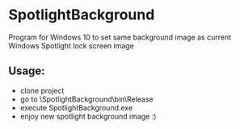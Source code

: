 # SpotlightBackground

Program for Windows 10 to set same background image as current Windows Spotlight lock screen image

## Usage:

* clone project
* go to \SpotlightBackground\bin\Release
* execute SpotlightBackground.exe
* enjoy new spotlight background image :)
